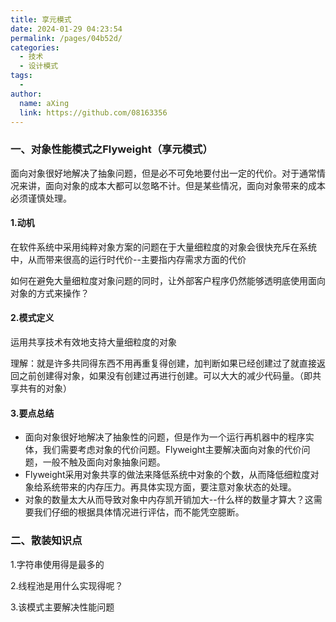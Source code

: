 ```yaml
---
title: 享元模式
date: 2024-01-29 04:23:54
permalink: /pages/04b52d/
categories:
  - 技术
  - 设计模式
tags:
  - 
author: 
  name: aXing
  link: https://github.com/08163356
---
```


### 一、对象性能模式之Flyweight（享元模式）

面向对象很好地解决了抽象问题，但是必不可免地要付出一定的代价。对于通常情况来讲，面向对象的成本大都可以忽略不计。但是某些情况，面向对象带来的成本必须谨慎处理。

#### 1.动机

在软件系统中采用纯粹对象方案的问题在于大量细粒度的对象会很快充斥在系统中，从而带来很高的运行时代价--主要指内存需求方面的代价

如何在避免大量细粒度对象问题的同时，让外部客户程序仍然能够透明底使用面向对象的方式来操作？

#### 2.模式定义

运用共享技术有效地支持大量细粒度的对象

理解：就是许多共同得东西不用再重复得创建，加判断如果已经创建过了就直接返回之前创建得对象，如果没有创建过再进行创建。可以大大的减少代码量。（即共享共有的对象）

<!-- more -->
#### 3.要点总结

- 面向对象很好地解决了抽象性的问题，但是作为一个运行再机器中的程序实体，我们需要考虑对象的代价问题。Flyweight主要解决面向对象的代价问题，一般不触及面向对象抽象问题。
- Flyweight采用对象共享的做法来降低系统中对象的个数，从而降低细粒度对象给系统带来的内存压力。再具体实现方面，要注意对象状态的处理。
- 对象的数量太大从而导致对象中内存凯开销加大--什么样的数量才算大？这需要我们仔细的根据具体情况进行评估，而不能凭空臆断。

### 二、散装知识点

1.字符串使用得是最多的

2.线程池是用什么实现得呢？

3.该模式主要解决性能问题

